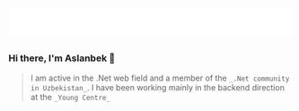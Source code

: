 <h1 align="center">
  <img src="https://github.com/AslanbekHasanov/AslanbekHasanov/blob/main/name.svg" />
</h1>

### Hi there, I'm Aslanbek 👋

>I am active in the .Net web field and a member of the `_.Net community in Uzbekistan_`. I have been working mainly in the backend direction at the `_Young Centre_`
<br/>
</br>
